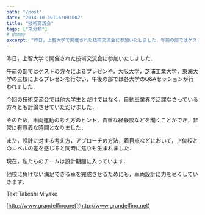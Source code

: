 ```yaml
---
path: "/post"
date: "2014-10-19T16:00:00Z"
title: "技術交流会"
tags: ["未分類"]
# dummy
excerpt: "昨日，上智大学で開催された技術交流会に参加いたしました．午前の部ではゲストの方々によるプレゼンや，大阪大学，芝浦工業大学，東海大学の三校によるプレゼンを..."
---
```




昨日，上智大学で開催された技術交流会に参加いたしました．

午前の部ではゲストの方々によるプレゼンや，大阪大学，芝浦工業大学，東海大学の三校によるプレゼンを行ない，午後の部では各大学のQ&Aセッションが行われました．

今回の技術交流会では他大学生とだけではなく，自動車業界で活躍なさっている方々とも討論させていただけました．

そのため，車両運動の考え方のヒント，貴重な経験談などを聞くことができ，非常に有意義な時間となりました．

また，設計に対する考え方，アプローチの方法，着目点などにおいて，上位校とのレベルの差を感じると同時に焦りも生まれました．

現在，私たちのチームは設計期間に入っています．

他校に負けない満足できる車を完成させるためにも，車両設計に力を尽くしていきます．

Text:Takeshi Miyake

[http://www.grandelfino.net](http://www.grandelfino.net)

